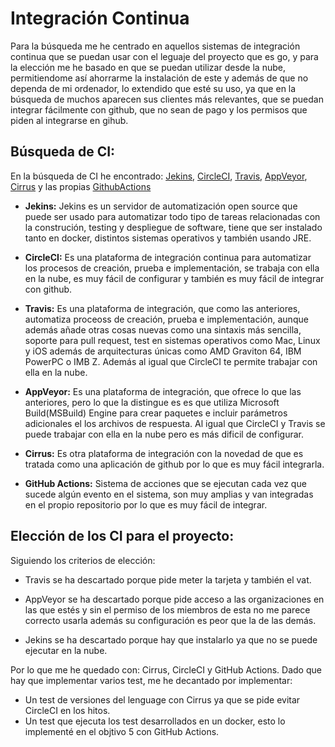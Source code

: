 # Integración Continua
Para la búsqueda me he centrado en aquellos sistemas de integración continua que se puedan usar con el leguaje del proyecto que es go, y para la elección me he basado en que se puedan utilizar desde la nube, permitiendome así ahorrarme la instalación de este y además de que no dependa de mi ordenador, lo extendido que esté su uso, ya que en la búsqueda de muchos aparecen sus clientes más relevantes, que se puedan integrar fácilmente con github, que no sean de pago y los permisos que piden al integrarse en gihub.

## **Búsqueda de CI:**
En la búsqueda de CI he encontrado: [Jekins](https://www.jenkins.io/), [CircleCI](https://circleci.com/), [Travis](https://circleci.com/), [AppVeyor](https://www.appveyor.com/), [Cirrus](https://github.com/apps/cirrus-ci) y las propias [GithubActions](https://docs.github.com/es/actions)    
- **Jekins:** Jekins es un servidor de automatización open source que puede ser usado para automatizar todo tipo de tareas relacionadas con la construción, testing y despliegue de software, tiene que ser instalado tanto en docker, distintos sistemas operativos y también usando JRE.    

- **CircleCI:** Es una plataforma de integración continua para automatizar los procesos de creación, prueba e implementación, se trabaja con ella en la nube, es muy fácil de configurar y también es muy fácil de integrar con github.    

- **Travis:** Es una plataforma de integración, que como las anteriores, automatiza proceoss de creación, prueba e implementación, aunque además añade otras cosas nuevas como una sintaxis más sencilla, soporte para pull request, test en sistemas operativos como Mac, Linux y iOS además de arquitecturas únicas como AMD Graviton 64, IBM PowerPC o IMB Z. Además al igual que CircleCI te permite trabajar con ella en la nube.    

- **AppVeyor:** Es una plataforma de integración, que ofrece lo que las anteriores, pero lo que la distingue es es que utiliza Microsoft Build(MSBuild) Engine para crear paquetes e incluir parámetros adicionales el los archivos de respuesta. Al igual que CircleCI y Travis se puede trabajar con ella en la nube pero es más dificil de configurar.    

- **Cirrus:** Es otra plataforma de integración con la novedad de que es tratada como una aplicación de github por lo que es muy fácil integrarla.   

- **GitHub Actions:** Sistema de acciones que se ejecutan cada vez que sucede algún evento en el sistema, son muy amplias y van integradas en el propio repositorio por lo que es muy fácil de integrar.    

## **Elección de los CI para el proyecto:**    

Siguiendo los criterios de elección:   

- Travis se ha descartado porque pide meter la tarjeta y también el vat.   

- AppVeyor se ha descartado porque pide acceso a las organizaciones en las que estés y sin el permiso de los miembros de esta no me parece correcto usarla además su configuración es peor que la de las demás.    

- Jekins se ha descartado porque hay que instalarlo ya que no se puede ejecutar en la nube.

Por lo que me he quedado con: Cirrus, CircleCI y GitHub Actions. Dado que hay que implementar varios test, me he decantado por implementar:    
- Un test de versiones del lenguage con Cirrus ya que se pide evitar CircleCI en los hitos.     
- Un test que ejecuta los test desarrollados en un docker, esto lo implementé en el objtivo 5 con GitHub Actions.    
